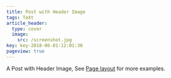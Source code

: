 ```yaml
---
title: Post with Header Image
tags: TeXt
article_header:
  type: cover
  image:
    src: /screenshot.jpg
key: key-2018-06-01:12:01:30
pageview: true
---
```


A Post with Header Image, See [Page layout](https://tianqi.name/jekyll-TeXt-theme/samples.html#page-layout) for more examples.

<!--more-->
